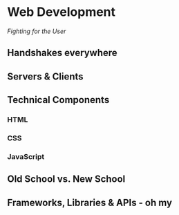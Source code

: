 <!--
Web Dev: (Simo)
  - Server / Client - AKA - History of web technologies (HTTP, server, client, other)
  - Old School vs New School (SPAs)
  - Frameworks, Libraries and APIs; oh my
  - Technical Components
    - HTML
    - CSS
    - JavaScript
-->

# Web Development

_Fighting for the User_



## Handshakes everywhere

## Servers & Clients

## Technical Components

### HTML
### CSS
### JavaScript

## Old School vs. New School

## Frameworks, Libraries &amp; APIs - oh my



